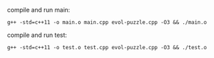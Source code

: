 compile and run main:
```
g++ -std=c++11 -o main.o main.cpp evol-puzzle.cpp -O3 && ./main.o
```

compile and run test:
```
g++ -std=c++11 -o test.o test.cpp evol-puzzle.cpp -O3 && ./test.o
```

